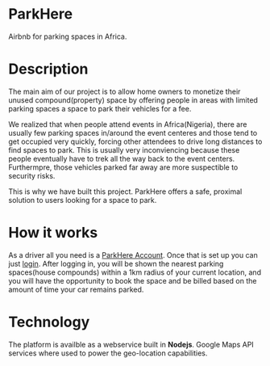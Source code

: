 # ParkHere
Airbnb for parking spaces in Africa. 

# Description
The main aim of our project is to allow home owners to monetize their unused compound(property) space by offering people in areas with limited parking spaces a space to park their vehicles for a fee. 

We realized that when people attend events in Africa(Nigeria), there are usually few parking spaces in/around the event centeres and those tend to get occupied very quickly, forcing other attendees to drive long distances to find spaces to park. This is usually very inconviencing because these people eventually have to trek all the way back to the event centers. Furthermpre, those vehicles parked far away are more suspectible to security risks. 

This is why we have built this project. ParkHere offers a safe, proximal solution to users looking for a space to park.  

# How it works
As a driver all you need is a [ParkHere Account](http://parkhere.com/signup). Once that is set up you can just [login](http://parkhere.com/signin). After logging in, you will be shown the nearest parking spaces(house compounds) within a 1km radius of your current location, and you will have the opportunity to book the space and be billed based on the amount of time your car remains parked. 

# Technology
The platform is availble as a webservice built in __Nodejs__. Google Maps API services where used to power the geo-location capabilities.

